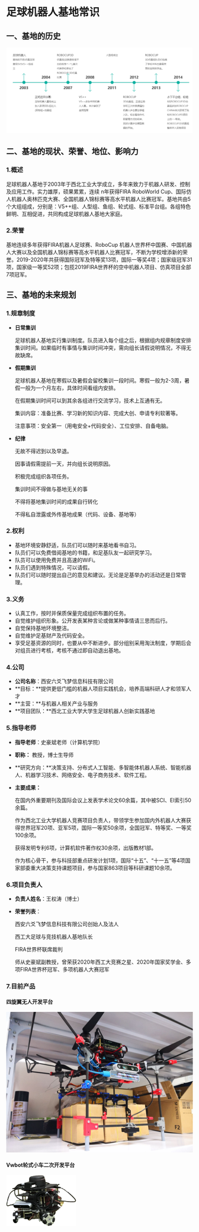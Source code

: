 # 足球机器人基地常识

## 一、基地的历史

![基地历史](../resource/questions/summary/time.jpg)

## 二、基地的现状、荣誉、地位、影响力

### 1.概述

足球机器人基地于2003年于西北工业大学成立，多年来致力于机器人研发、控制及应用工作。实力雄厚，硕果累累，连续 n年获得FIRA RoboWorld Cup、国际仿人机器人奥林匹克大赛、全国机器人锦标赛等高水平机器人比赛冠军。基地共由5个大组组成，分别是：V5++组、人型组、鱼组、轮式组、标准平台组。各组特色鲜明、互相促进，共同构成足球机器人基地大家庭。

### 2.荣誉

基地连续多年获得FIRA机器人足球赛、RoboCup 机器人世界杯中国赛、中国机器人大赛以及全国机器人锦标赛等高水平机器人比赛冠军，不断为学校增添新的荣誉。2019-2020年共获得国际冠军及特等奖13项，国际一等奖4项；国家级冠军31项，国家级一等奖52项；包揽2019FIRA世界杯的空中机器人项目、仿真项目全部7项冠军。

## 三、基地的未来规划

### 1.规章制度

+ **日常集训**

  足球机器人基地实行集训制度。队员进入每个组之后，根据组内规章制度安排集训时间。如果临时有事情与集训时间冲突，需向组长请假说明情况，不得无故缺席。

+ **假期集训**

  足球机器人基地在寒假以及暑假会留校集训一段时间。寒假一般为2-3周，暑假一般为一个月左右，具体时间看组内安排。

  在假期集训时间可以到其余各组进行交流学习，技术上互通有无。

  集训内容：准备比赛、学习新的知识内容、完成大创、申请专利软著等。

  注意事项：安全第一（用电安全+代码安全）、工位安排、自备电脑。

+ **纪律**

  无故不得迟到以及早退。

  因事请假需提前一天，并向组长说明原因。

  积极完成组织各项任务。

  集训时间不得做与基地无关的事

  不得将基地集训时间的成果自行转化

  不得私自泄露或外传基地成果（代码、设备、基地等）

### 2.权利

+ 基地环境安静舒适，队员们可以随时来基地看书自习。
+ 队员们可以免费借阅基地的书籍，和足基队友一起研究学习。
+ 队员可以使用免费并且高速的WiFi。
+ 队员们遇到特殊情况，可以请假。
+ 队员们可以随时提出自己的意见和建议。无论是足基举办的活动还是日常管理。

### 3.义务

+ 认真工作，按时并保质保量完成组织布置的任务。
+ 自觉维护组织形象。公开发表某种言论或做某种事情请三思而后行。
+ 自觉保持基地环境整洁。
+ 自觉维护足基财产及代码安全。
+ 享受足基资源的同时，也要从中不断进步。部分组别采用淘汰制度，学期后会对组员进行考核，考核不通过即自动退出基地。

### 4.公司

+ **公司名称**：西安六爻飞梦信息科技有限公司
+ **目标：**提供更低门槛的机器人项目实践机会，培养高端科研人才和领军人才
+ **主营：**与机器人相关产业与服务
+ **项目团队：**西北工业大学大学生足球机器人创新实践基地

### 5.指导老师

+ **指导老师**：史豪斌老师（计算机学院）

+ **职称：** 教授，博士生导师

+ **研究方向：**决策支持、分布式人工智能、多智能体机器人系统、智能机器人、机器学习技术、网络安全、电子商务技术、软件工程。

+ **主要成果：**

  在国内外重要期刊及国际会议上发表学术论文60余篇，其中被SCI、EI索引50余篇。

  作为西北工业大学机器人竞赛项目负责人，带领学生参加国内外机器人大赛获得世界冠军20项、亚军5项，国际一等奖50余项，全国冠军、特等奖、一等奖100余项。

  获得发明专利6项，计算机软件著作权30余项，出版教材1部。

  作为核心骨干，参与科技部重点研发计划1项，国际“十五”、“十一五”等4项国家部委重大决策支持课题项目，参与国家863项目等科研课题10余项。

### 6.项目负责人

+ **负责人姓名**：王权涛（博士）

+ **荣誉列表**：

  西安六爻飞梦信息科技有限公司创始人及法人

  西工大足球与竞技机器人基地队长

  FIRA世界杯联席裁判

  师从史豪斌副教授，曾荣获2020年西工大竞赛之星、2020年国家奖学金、多项FIRA世界杯冠军、多项机器人大赛冠军

### 7.目前产品

#### 四旋翼无人开发平台

![四旋翼](../resource/questions/summary/air.jpg)

#### Vwbot轮式小车二次开发平台

![vwbot-1](../resource/questions/summary/vwbot-1.png)